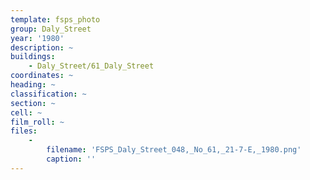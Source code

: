 ```yaml
---
template: fsps_photo
group: Daly_Street
year: '1980'
description: ~
buildings:
    - Daly_Street/61_Daly_Street
coordinates: ~
heading: ~
classification: ~
section: ~
cell: ~
film_roll: ~
files:
    -
        filename: 'FSPS_Daly_Street_048,_No_61,_21-7-E,_1980.png'
        caption: ''
---
```

